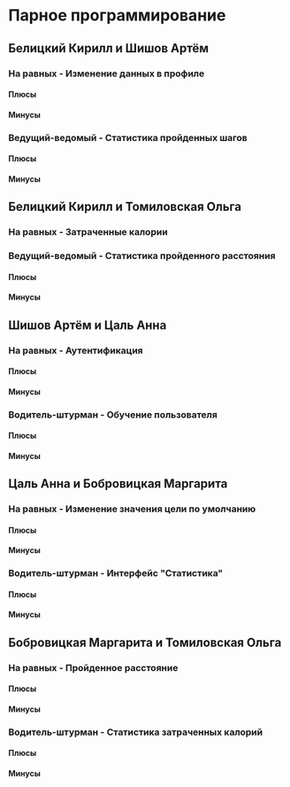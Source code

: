 # Парное программирование
## Белицкий Кирилл и Шишов Артём
### На равных - Изменение данных в профиле
#### Плюсы
#### Минусы
### Ведущий-ведомый - Статистика пройденных шагов
#### Плюсы
#### Минусы
## Белицкий Кирилл и Томиловская Ольга
### На равных - Затраченные калории
### Ведущий-ведомый - Статистика пройденного расстояния
#### Плюсы
#### Минусы
## Шишов Артём и Цаль Анна
### На равных - Аутентификация
#### Плюсы
#### Минусы
### Водитель-штурман - Обучение пользователя
#### Плюсы
#### Минусы
## Цаль Анна и Бобровицкая Маргарита
### На равных - Изменение значения цели по умолчанию
#### Плюсы
#### Минусы
### Водитель-штурман - Интерфейс "Статистика"
#### Плюсы
#### Минусы
## Бобровицкая Маргарита и Томиловская Ольга
### На равных - Пройденное расстояние
#### Плюсы
#### Минусы
### Водитель-штурман - Статистика затраченных калорий
#### Плюсы
#### Минусы
